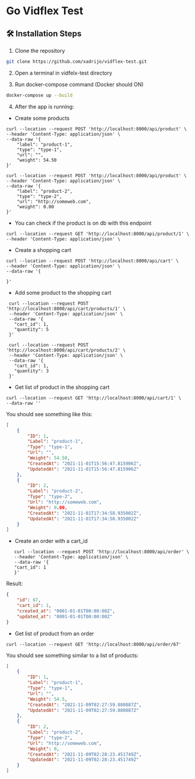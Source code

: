 Go Vidflex Test
===============

## 🛠️ Installation Steps

1. Clone the repository

```Bash
git clone https://github.com/xadrijo/vidflex-test.git
```

2. Open a terminal in vidfelx-test directory
   
3. Run docker-compose command (Docker should ON)

```Bash
docker-compose up --build
```

4. After the app is running:
- Create some products
```
curl --location --request POST 'http://localhost:8000/api/product' \
--header 'Content-Type: application/json' \
--data-raw '{
    "label": "product-1",
    "type": "type-1",
    "url": "",
    "weight": 54.50
}'
```
```
curl --location --request POST 'http://localhost:8000/api/product' \
--header 'Content-Type: application/json' \
--data-raw '{
    "label": "product-2",
    "type": "type-2",
    "url": "http://someweb.com",
    "weight": 0.00
}'
```

- You can check if the product is on db with this endpoint

```
curl --location --request GET 'http://localhost:8000/api/product/1' \
--header 'Content-Type: application/json' \
```

- Create a shopping cart
```
curl --location --request POST 'http://localhost:8000/api/cart' \
--header 'Content-Type: application/json' \
--data-raw '{

}'
```

- Add some product to the shopping cart
 ``` 
  curl --location --request POST 'http://localhost:8000/api/cart/products/1' \
  --header 'Content-Type: application/json' \
  --data-raw '{
    "cart_id": 1,
    "quantity": 5
  }'
```

 ``` 
  curl --location --request POST 'http://localhost:8000/api/cart/products/2' \
  --header 'Content-Type: application/json' \
  --data-raw '{
    "cart_id": 1,
    "quantity": 3
  }'
```

- Get list of product in the shopping cart
```
curl --location --request GET 'http://localhost:8000/api/cart/1' \
--data-raw ''
```

You should see something like this:
```json
[
    {
        "ID": 1,
        "Label": "product-1",
        "Type": "type-1",
        "Url": "",
        "Weight": 54.50,
        "CreatedAt": "2021-11-01T15:56:47.815906Z",
        "UpdatedAt": "2021-11-01T15:56:47.815906Z"
    },
    {
        "ID": 2,
        "Label": "product-2",
        "Type": "type-2",
        "Url": "http://someweb.com",
        "Weight": 0.00,
        "CreatedAt": "2021-11-01T17:34:58.935002Z",
        "UpdatedAt": "2021-11-01T17:34:58.935002Z"
    }
]
```

- Create an order with a cart_id
 ``` 
    curl --location --request POST 'http://localhost:8000/api/order' \
    --header 'Content-Type: application/json' \
    --data-raw '{
    "cart_id": 1
    }'
 ``` 
Result:
```json
{
    "id": 67,
    "cart_id": 1,
    "created_at": "0001-01-01T00:00:00Z",
    "updated_at": "0001-01-01T00:00:00Z"
}
```

- Get list of product from an order
```
curl --location --request GET 'http://localhost:8000/api/order/67'
 ``` 

You should see something similar to a list of products:
```json
[
    {
        "ID": 1,
        "Label": "product-1",
        "Type": "type-1",
        "Url": "",
        "Weight": 54.5,
        "CreatedAt": "2021-11-09T02:27:59.880887Z",
        "UpdatedAt": "2021-11-09T02:27:59.880887Z"
    },
    {
        "ID": 2,
        "Label": "product-2",
        "Type": "type-2",
        "Url": "http://someweb.com",
        "Weight": 0,
        "CreatedAt": "2021-11-09T02:28:23.451749Z",
        "UpdatedAt": "2021-11-09T02:28:23.451749Z"
    }
]
```
